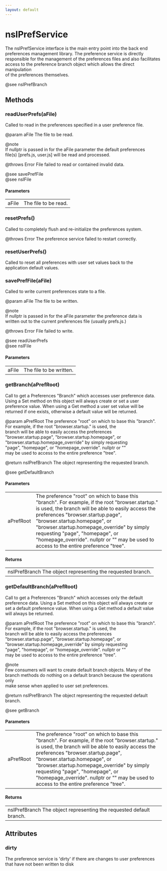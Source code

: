 ```yaml
---
layout: default
---
```


# nsIPrefService #
  
The nsIPrefService interface is the main entry point into the back end  
preferences management library. The preference service is directly  
responsible for the management of the preferences files and also facilitates  
access to the preference branch object which allows the direct manipulation  
of the preferences themselves.  
  
@see nsIPrefBranch  
  

## Methods ##

### readUserPrefs(aFile) ###
  
Called to read in the preferences specified in a user preference file.  
  
@param aFile The file to be read.  
  
@note  
If nullptr is passed in for the aFile parameter the default preferences  
file(s) [prefs.js, user.js] will be read and processed.  
  
@throws Error File failed to read or contained invalid data.  
  
@see savePrefFile  
@see nsIFile  
  

#### Parameters ####

<table>

<tr>
<td>aFile</td>
<td>The file to be read.  
</td>
</tr>

</table>

### resetPrefs() ###
  
Called to completely flush and re-initialize the preferences system.  
  
@throws Error The preference service failed to restart correctly.  
  

### resetUserPrefs() ###
  
Called to reset all preferences with user set values back to the  
application default values.  
  

### savePrefFile(aFile) ###
  
Called to write current preferences state to a file.  
  
@param aFile The file to be written.  
  
@note  
If nullptr is passed in for the aFile parameter the preference data is  
written out to the current preferences file (usually prefs.js.)  
  
@throws Error File failed to write.  
  
@see readUserPrefs  
@see nsIFile  
  

#### Parameters ####

<table>

<tr>
<td>aFile</td>
<td>The file to be written.  
</td>
</tr>

</table>

### getBranch(aPrefRoot) ###
  
Call to get a Preferences "Branch" which accesses user preference data.  
Using a Set method on this object will always create or set a user  
preference value. When using a Get method a user set value will be  
returned if one exists, otherwise a default value will be returned.  
  
@param aPrefRoot The preference "root" on which to base this "branch".  
                 For example, if the root "browser.startup." is used, the  
                 branch will be able to easily access the preferences  
                 "browser.startup.page", "browser.startup.homepage", or  
                 "browser.startup.homepage_override" by simply requesting  
                 "page", "homepage", or "homepage_override". nullptr or ""   
                 may be used to access to the entire preference "tree".  
  
@return nsIPrefBranch The object representing the requested branch.  
  
@see getDefaultBranch  
  

#### Parameters ####

<table>

<tr>
<td>aPrefRoot</td>
<td>The preference "root" on which to base this "branch".  
                 For example, if the root "browser.startup." is used, the  
                 branch will be able to easily access the preferences  
                 "browser.startup.page", "browser.startup.homepage", or  
                 "browser.startup.homepage_override" by simply requesting  
                 "page", "homepage", or "homepage_override". nullptr or ""   
                 may be used to access to the entire preference "tree".  
</td>
</tr>

</table>

#### Returns ####

<table>

<tr>
<td>nsIPrefBranch The object representing the requested branch.  
</td>
</tr>

</table>

### getDefaultBranch(aPrefRoot) ###
  
Call to get a Preferences "Branch" which accesses only the default   
preference data. Using a Set method on this object will always create or  
set a default preference value. When using a Get method a default value  
will always be returned.  
  
@param aPrefRoot The preference "root" on which to base this "branch".  
                 For example, if the root "browser.startup." is used, the  
                 branch will be able to easily access the preferences  
                 "browser.startup.page", "browser.startup.homepage", or  
                 "browser.startup.homepage_override" by simply requesting  
                 "page", "homepage", or "homepage_override". nullptr or ""   
                 may be used to access to the entire preference "tree".  
  
@note  
Few consumers will want to create default branch objects. Many of the  
branch methods do nothing on a default branch because the operations only  
make sense when applied to user set preferences.  
  
@return nsIPrefBranch The object representing the requested default branch.  
  
@see getBranch  
  

#### Parameters ####

<table>

<tr>
<td>aPrefRoot</td>
<td>The preference "root" on which to base this "branch".  
                 For example, if the root "browser.startup." is used, the  
                 branch will be able to easily access the preferences  
                 "browser.startup.page", "browser.startup.homepage", or  
                 "browser.startup.homepage_override" by simply requesting  
                 "page", "homepage", or "homepage_override". nullptr or ""   
                 may be used to access to the entire preference "tree".  
</td>
</tr>

</table>

#### Returns ####

<table>

<tr>
<td>nsIPrefBranch The object representing the requested default branch.  
</td>
</tr>

</table>

## Attributes ##

### dirty ###
  
The preference service is 'dirty' if there are changes to user preferences  
that have not been written to disk  
  
